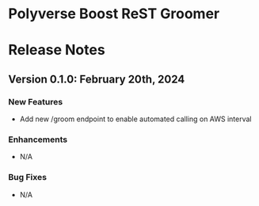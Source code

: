 Polyverse Boost ReST Groomer
==================================

# Release Notes

## Version 0.1.0: February 20th, 2024

### New Features
- Add new /groom endpoint to enable automated calling on AWS interval

### Enhancements
- N/A

### Bug Fixes
- N/A
